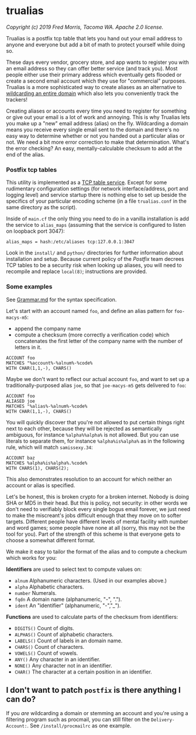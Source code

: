 # trualias

_Copyright (c) 2019 Fred Morris, Tacoma WA. Apache 2.0 license._

Trualias is a postfix tcp table that lets you hand out your email address to anyone and everyone but add a bit of math to
protect yourself while doing so.

These days every vendor, grocery store, and app wants to register you with an email address so they can offer better service
(and track you). Most people either use their primary address which eventually gets flooded or create a second email account
which they use for "commercial" purposes. Trualias is a more sophisticated way to create aliases as an alternative to
[wildcarding an entire domain](https://lewman.blog/2019/09/02/why-i-have-over-one-thousand-personal-email-addresses/) which also lets you conveniently track the trackers!

Creating aliases or accounts every time you need to register for something or give out your email is a lot of work and annoying.
This is why Trualias lets you make up a "new" email address (alias) on the fly. Wildcarding a domain means you receive every single email sent to the domain and there's no easy way to determine whether or not you handed out a particular alias or not. We need a bit more error correction to make that determination. What's the error checking? An easy,
mentally-calculable checksum to add at the end of the alias.

### Postfix tcp tables

This utility is implemented as a [TCP table service](http://www.postfix.org/tcp_table.5.html). Except for some rudimentary configuration settings (for network interface/address, port and logging level) and service startup there is nothing else to set up beside the specifics of your particular encoding scheme (in a file `trualias.conf` in the same directory as the script).

Inside of `main.cf` the only thing you need to do in a vanilla installation is add the service to `alias_maps` (assuming that the service is configured to listen on loopback port 3047):

```
alias_maps = hash:/etc/aliases tcp:127.0.0.1:3047
```

Look in the `install/` and `python/` directories for further information about installation and setup. Because current
policy of the _Postfix_ team decrees TCP tables to be a security risk when looking up aliases, you will need to
recompile and replace `local(8)`; instructions are provided.

### Some examples

See [Grammar.md](https://github.com/m3047/trualias/blob/master/Grammar.md) for the syntax specification.

Let's start with an account named `foo`, and define an alias pattern for `foo-macys-m5`:

* append the company name
* compute a checksum (more correctly a verification code) which concatenates the first letter of the company name with the number of letters in it.

```
ACCOUNT foo
MATCHES "%account%-%alnum%-%code%
WITH CHAR(1,1,-), CHARS()
```

Maybe we don't want to reflect our actual account `foo`, and want to set up a traditionally-purposed alias `joe`, so that `joe-macys-m5` gets delivered to `foo`:

```
ACCOUNT foo
ALIASED joe
MATCHES "%alias%-%alnum%-%code%
WITH CHAR(1,1,-), CHARS()
```
You will quickly discover that you're not allowed to put certain things right next to each other, because they
will be rejected as semantically ambiguous, for instance `%alpha%%alpha%` is not allowed. But you can use literals to
separate them, for instance `%alpha%is%alpha%` as in the following rule, which will match `samissexy.34`:

```
ACCOUNT baz
MATCHES %alpha%is%alpha%.%code%
WITH CHARS(1), CHARS(2);
```

This also demonstrates resolution to an account for which neither an account or alias is specified.

Let's be honest, this is broken crypto for a broken internet. Nobody is doing SHA or MD5 in their head. But this is policy, not security: in other words we don't need to verifiably block every single bogus email forever, we just need to make the miscreant's jobs difficult enough that they move on to softer targets. Different people have different levels of mental facility with number and word games; some people have none at all (sorry, this may not be the tool for you). Part of the strength of this scheme is that everyone gets to choose a somewhat different format.

We make it easy to tailor the format of the alias and to compute a checkum which works for you:

**Identifiers** are used to select text to compute values on:

* `alnum` Alphanumeric characters. (Used in our examples above.)
* `alpha` Alphabetic characters.
* `number` Numerals.
* `fqdn` A domain name (alphanumeric, "-", ".").
* `ident` An "identifier" (alphanumeric, "-","_").

**Functions** are used to calculate parts of the checksum from identifiers:

* `DIGITS()` Count of digits.
* `ALPHAS()` Count of alphabetic characters.
* `LABELS()` Count of labels in an domain name.
* `CHARS()` Count of characters.
* `VOWELS()` Count of vowels.
* `ANY()` Any character in an identifier.
* `NONE()` Any character not in an identifier.
* `CHAR()` The character at a certain position in an identifier.

## I don't want to patch `postfix` is there anything I can do?

If you _are_ wildcarding a domain or stemming an account and you're using a filtering program such as procmail,
you can still filter on the `Delivery-Account:`. See `/install/procmailrc` as one example.
